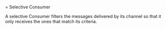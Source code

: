 = Selective Consumer

A selective Consumer filters the messages delivered by its channel so that it only receives the ones that match its criteria.